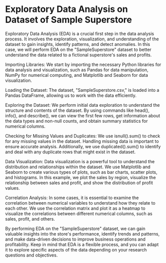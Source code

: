 # Exploratory Data Analysis on Dataset of Sample Superstore

Exploratory Data Analysis (EDA) is a crucial first step in the data analysis process. It involves the exploration, visualization, and understanding of the dataset to gain insights, identify patterns, and detect anomalies. In this case, we will perform EDA on the "SampleSuperstore" dataset to better understand the data related to a fictional superstore's sales and profits.

Importing Libraries:
We start by importing the necessary Python libraries for data analysis and visualization, such as Pandas for data manipulation, NumPy for numerical computing, and Matplotlib and Seaborn for data visualization.

Loading the Dataset:
The dataset, "SampleSuperstore.csv," is loaded into a Pandas DataFrame, allowing us to work with the data efficiently.

Exploring the Dataset:
We perform initial data exploration to understand the structure and contents of the dataset. By using commands like head(), info(), and describe(), we can view the first few rows, get information about the data types and non-null counts, and obtain summary statistics for numerical columns.

Checking for Missing Values and Duplicates:
We use isnull().sum() to check for any missing values in the dataset. Handling missing data is important to ensure accurate analysis. Additionally, we use duplicated().sum() to identify and deal with any duplicate rows that might exist in the dataset.

Data Visualization:
Data visualization is a powerful tool to understand the distribution and relationships within the dataset. We use Matplotlib and Seaborn to create various types of plots, such as bar charts, scatter plots, and histograms. In this example, we plot the sales by region, visualize the relationship between sales and profit, and show the distribution of profit values.

Correlation Analysis:
In some cases, it is essential to examine the correlation between numerical variables to understand how they relate to each other. We use the correlation matrix and plot it as a heatmap to visualize the correlations between different numerical columns, such as sales, profit, and others.

By performing EDA on the "SampleSuperstore" dataset, we can gain valuable insights into the store's performance, identify trends and patterns, and make data-driven decisions to improve business operations and profitability. Keep in mind that EDA is a flexible process, and you can adapt it to explore specific aspects of the data depending on your research questions and objectives.
